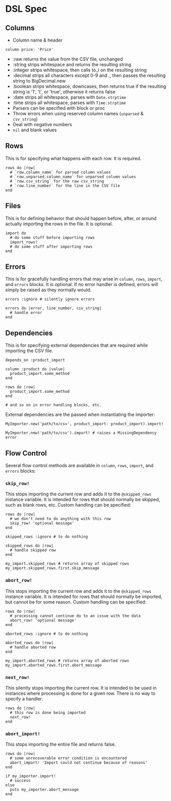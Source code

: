# DSL Spec

## Columns

- Column name & header

```
column price: 'Price'
```

- :raw returns the value from the CSV file, unchanged
- :string strips whitespace and returns the resulting string
- :integer strips whitespace, then calls to_i on the resulting string
- :decimal strips all characters except 0-9 and ., then passes the resulting string to BigDecimal.new
- :boolean strips whitespace, downcases, then returns true if the resulting string is '1', 't', or 'true', otherwise it returns false
- :date strips all whitespace, parses with `Date.strptime`
- :time strips all whitespace, parses with `Time.strptime`
- Parsers can be specified with block or proc
- Throw errors when using reserved column names (`unparsed` & `csv_string`)
- Deal with negative numbers
- `nil` and blank values

## Rows
This is for specifying what happens with each row. It is required.

    rows do |row|
      # `row.column_name` for parsed column values
      # `row.unparsed.column_name` for unparsed column values
      # `row.csv_string` for the raw csv_string
      # `row.line_number` for the line in the CSV file
    end

## Files
This is for defining behavior that should happen before, after, or around
actually importing the rows in the file. It is optional.

    import do
      # do some stuff before importing rows
      import_rows!
      # do some stuff after importing rows
    end

## Errors
This is for gracefully handling errors that may arise in `column`, `rows`,
`import`, and `errors` blocks. It is optional. If no error handler is defined,
errors will simply be raised as they normally would.

    errors :ignore # silently ignore errors

    errors do |error, line_number, csv_string|
      # handle error
    end

## Dependencies
This is for specifying external dependencies that are required while importing
the CSV file.

    depends_on :product_import

    column :product do |value|
      product_import.some_method
    end

    rows do |row|
      product_import.some_method
    end

    # and so on in error handling blocks, etc.

External dependencies are the passed when instantiating the importer:

    MyImporter.new('path/to/csv', product_import: product_import).import!

    MyImporter.new('path/to/csv').import! # raises a MissingDependency error

## Flow Control
Several flow control methods are available in `column`, `rows`, `import`,
and `errors` blocks:

### `skip_row!`
This stops importing the current row and adds it to the `@skipped_rows`
instance variable. It is intended for rows that should normally be skipped,
such as blank rows, etc. Custom handling can be specified:

    rows do |row|
      # we don't need to do anything with this row
      skip_row! 'optional message'
    end

    skipped_rows :ignore # to do nothing

    skipped_rows do |row|
      # handle skipped row
    end

    my_import.skipped_rows # returns array of skipped rows
    my_import.skipped_rows.first.skip_message

### `abort_row!`
This stops importing the current row and adds it to the `@skipped_rows`
instance variable. It is intended for rows that should normally be imported,
but cannot be for some reason. Custom handling can be specified:

    rows do |row|
      # processing cannot continue do to an issue with the data
      abort_row! 'optional message'
    end

    aborted_rows :ignore # to do nothing

    aborted_rows do |row|
      # handle aborted row
    end

    my_import.aborted_rows # returns array of aborted rows
    my_import.aborted_rows.first.abort_message

### `next_row!`
This silently stops importing the current row. It is intended to be used
in instances where processing is done for a given row. There is no way to
specify a handler.

    rows do |row|
      # this row is done being imported
      next_row!
    end

### `abort_import!`
This stops importing the entire file and returns false.

    rows do |row|
      # some unrecoverable error condition is encountered
      abort_import! 'Import could not continue because of reasons'
    end

    if my_importer.import!
      # success
    else
      puts my_importer.abort_message
    end
